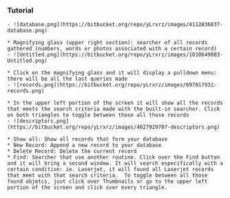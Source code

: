 ### Tutorial ###
	
	- ![database.png](https://bitbucket.org/repo/yLrxrz/images/4112836837-database.png)

	* Magnifying glass (upper right section): searcher of all records gathered (numbers, words or photos associated with a certain record) 
	- ![Untitled.png](https://bitbucket.org/repo/yLrxrz/images/1010649083-Untitled.png)     

	* Click on the magnifying glass and it will display a pulldown menu: there will be all the last queries made
	- ![records.png](https://bitbucket.org/repo/yLrxrz/images/697017932-records.png)

	* In the upper left portion of the screen it will show all the records that meets the search criteria made with the built-in searcher. Click on both triangles to toggle between those all those records
	- ![descriptors.png](https://bitbucket.org/repo/yLrxrz/images/4027929707-descriptors.png)

	* Show all: Show all records that form your database
	* New Record: Append a new record to your database
	* Delete Record: Delete the current record
	* Find: Searcher that use another routine. Click over the Find button and it will bring a second window. It will search especifically with a certain condition: ie. Laserjet, it will found all Laserjet records that meet with that search criteria.  To toggle between all those found objetcs, just click over Thumbnails or go to the upper left portion of the screen and click over every triangle.
